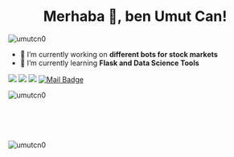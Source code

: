 <h1 align=center> Merhaba 👋, ben Umut Can!</h1> 
<p align="left"> <img src="https://komarev.com/ghpvc/?username=umutcn0" alt="umutcn0" /> </p>

- 🔭 I’m currently working on **different bots for stock markets**
- 🌱 I’m currently learning **Flask and Data Science Tools**

[![](https://img.shields.io/badge/twitter-%231DA1F2.svg?&style=for-the-badge&logo=twitter&logoColor=white)](https://www.twitter.com/umut_cn69)
[![](https://img.shields.io/badge/linkedin-%230077B5.svg?&style=for-the-badge&logo=linkedin&logoColor=white)](https://www.linkedin.com/in/umut-can-0a7417157/)
[![](https://img.shields.io/badge/instagram-%23E4405F.svg?&style=for-the-badge&logo=instagram&logoColor=white)](https://instagram.com/umutcn0)
[![Mail Badge](https://img.shields.io/badge/n.umut1499@gmail.com-c14438?style=for-the-badge&logo=Gmail&logoColor=white&link=mailto:n.umut1499@gmail.com)](mailto:mertcobanov@gmail.com)

<p><img align='left' src="https://github-readme-stats.vercel.app/api?username=umutcn0&theme=dark&show_icons=true&count_private=true" alt="umutcn0" </p>
<p><br /><br /><br /><br /><br /></p>
<p><img src="https://github-readme-stats.vercel.app/api/top-langs/?username=umutcn0&layout=compact&hide=html" alt="umutcn0" /></p>

